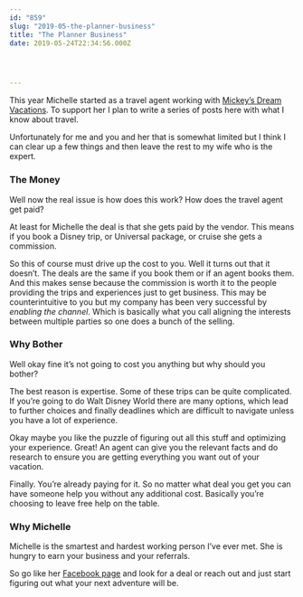 ```yaml
---
id: "859"
slug: "2019-05-the-planner-business"
title: "The Planner Business"
date: 2019-05-24T22:34:56.000Z




---
```

<p>This year Michelle started as a travel agent working with <a href="http://www.mickeysdreamvacations.com/michelle-mcallister.html">Mickey’s Dream Vacations</a>.  To support her I plan to write a series of posts here with what I know about travel.  </p>
<p>Unfortunately for me and you and her that is somewhat limited but I think I can clear up a few things and then leave the rest to my wife who is the expert.</p>
<h3 id="the-money">The Money</h3>
<p>Well now the real issue is how does this work? How does the travel agent get paid?</p>
<p>At least for Michelle the deal is that she gets paid by the vendor.  This means if you book a Disney trip, or Universal package, or cruise she gets a commission.  </p>
<p>So this of course must drive up the cost to you. Well it turns out that it doesn’t.  The deals are the same if you book them or if an agent books them. And this makes sense because the commission is worth it to the people providing the trips and experiences just to get business.  This may be counterintuitive to you but my company has been very successful by <em>enabling the channel</em>.  Which is basically what you call aligning the interests between multiple parties so one does a bunch of the selling.</p>
<h3 id="why-bother">Why Bother</h3>
<p>Well okay fine it’s not going to cost you anything but why should you bother? </p>
<p>The best reason is expertise.  Some of these trips can be quite complicated.  If you’re going to do Walt Disney World there are many options, which lead to further choices and finally deadlines which are difficult to navigate unless you have a lot of experience.</p>
<p>Okay maybe you like the puzzle of figuring out all this stuff and optimizing your experience. Great! An agent can give you the relevant facts and do research to ensure you are getting everything you want out of your vacation. </p>
<p>Finally. You’re already paying for it. So no matter what deal you get you can have someone help you without any additional cost. Basically you’re choosing to leave free help on the table.</p>
<h3 id="why-michelle">Why Michelle</h3>
<p>Michelle is the smartest and hardest working person I’ve ever met. She is hungry to earn your business and your referrals.</p>
<p>So go like her <a href="https://www.facebook.com/MichelleMcAllisterMickeysDreamVacations">Facebook page</a> and look for a deal or reach out and just start figuring out what your next adventure will be.</p>
